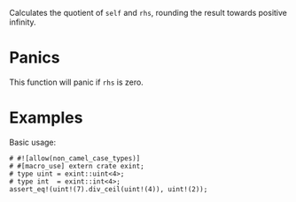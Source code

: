 Calculates the quotient of `self` and `rhs`, rounding the result towards positive infinity.

# Panics

This function will panic if `rhs` is zero.

# Examples

Basic usage:

```
# #![allow(non_camel_case_types)]
# #[macro_use] extern crate exint;
# type uint = exint::uint<4>;
# type int  = exint::int<4>;
assert_eq!(uint!(7).div_ceil(uint!(4)), uint!(2));
```
